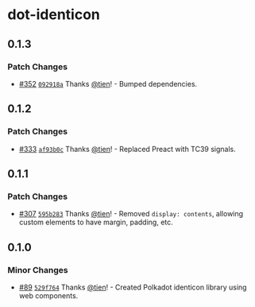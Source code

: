 # dot-identicon

## 0.1.3

### Patch Changes

- [#352](https://github.com/tien/dot-connect/pull/352) [`092918a`](https://github.com/tien/dot-connect/commit/092918aacbc58f725bc8f1c79e4e80185677f7a6) Thanks [@tien](https://github.com/tien)! - Bumped dependencies.

## 0.1.2

### Patch Changes

- [#333](https://github.com/tien/dot-connect/pull/333) [`af93b0c`](https://github.com/tien/dot-connect/commit/af93b0c8c0fe23aed67f4e0c0f8df907ca942cf8) Thanks [@tien](https://github.com/tien)! - Replaced Preact with TC39 signals.

## 0.1.1

### Patch Changes

- [#307](https://github.com/tien/dot-connect/pull/307) [`595b283`](https://github.com/tien/dot-connect/commit/595b2839ede75059839ddcbcecdb7e75a456409e) Thanks [@tien](https://github.com/tien)! - Removed `display: contents`, allowing custom elements to have margin, padding, etc.

## 0.1.0

### Minor Changes

- [#89](https://github.com/tien/dot-connect/pull/89) [`529f764`](https://github.com/tien/dot-connect/commit/529f764386e2b1389f1f35f42c26e1438f6c0655) Thanks [@tien](https://github.com/tien)! - Created Polkadot identicon library using web components.
